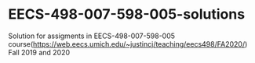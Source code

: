# EECS-498-007-598-005-solutions
Solution for assigments in EECS-498-007-598-005 course(https://web.eecs.umich.edu/~justincj/teaching/eecs498/FA2020/)
Fall 2019 and 2020
